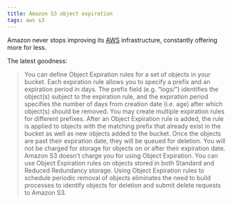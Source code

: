 ```yaml
---
title: Amazon S3 object expiration
tags: aws s3
---
```


Amazon never stops improving its [AWS](/wiki/AWS) infrastructure, constantly offering more for less.

The latest goodness:

> You can define Object Expiration rules for a set of objects in your bucket. Each expiration rule allows you to specify a prefix and an expiration period in days. The prefix field (e.g. “logs/”) identifies the object(s) subject to the expiration rule, and the expiration period specifies the number of days from creation date (i.e. age) after which object(s) should be removed. You may create multiple expiration rules for different prefixes. After an Object Expiration rule is added, the rule is applied to objects with the matching prefix that already exist in the bucket as well as new objects added to the bucket. Once the objects are past their expiration date, they will be queued for deletion. You will not be charged for storage for objects on or after their expiration date. Amazon S3 doesn’t charge you for using Object Expiration. You can use Object Expiration rules on objects stored in both Standard and Reduced Redundancy storage. Using Object Expiration rules to schedule periodic removal of objects eliminates the need to build processes to identify objects for deletion and submit delete requests to Amazon S3.
